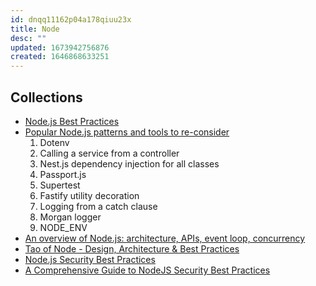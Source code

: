 ```yaml
---
id: dnqq11162p04a178qiuu23x
title: Node
desc: ""
updated: 1673942756876
created: 1646868633251
---
```


## Collections

- [Node.js Best Practices](https://github.com/goldbergyoni/nodebestpractices)
- [Popular Node.js patterns and tools to re-consider](https://practica.dev/blog/popular-nodejs-pattern-and-tools-to-reconsider/)
  1. Dotenv
  2. Calling a service from a controller
  3. Nest.js dependency injection for all classes
  4. Passport.js
  5. Supertest
  6. Fastify utility decoration
  7. Logging from a catch clause
  8. Morgan logger
  9. NODE_ENV
- [An overview of Node.js: architecture, APIs, event loop, concurrency](https://2ality.com/2022/09/nodejs-overview.html)
- [Tao of Node - Design, Architecture & Best Practices](https://alexkondov.com/tao-of-node/)
- [Node.js Security Best Practices](https://nodejs.org/en/docs/guides/security/)
- [A Comprehensive Guide to NodeJS Security Best Practices](https://javascript.plainenglish.io/a-comprehensive-guide-to-nodejs-security-best-practices-c852a100e81)
